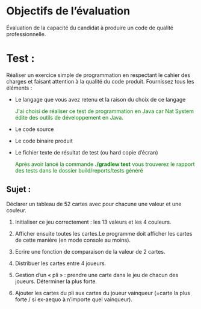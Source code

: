 # Objectifs de l’évaluation

Évaluation de la capacité du candidat à produire un code de qualité professionnelle.

# Test :

Réaliser un exercice simple de programmation en respectant le cahier des charges et faisant
attention à la qualité du code produit. Fournissez tous les éléments :

- Le langage que vous avez retenu et la raison du choix de ce langage

  <span style="color:green">J'ai choisi de réaliser ce test de programmation en Java car Nat System édite des outils de
  développement en Java.</span>

- Le code source
- Le code binaire produit
- Le fichier texte de résultat de test (ou hard copie d’écran)

  <span style="color:green">Après avoir lancé la commande **./gradlew test** vous trouverez le rapport des tests dans le
  dossier build/reports/tests généré</span>

## Sujet :

Déclarer un tableau de 52 cartes avec pour chacune une valeur et une couleur.

1. Initialiser ce jeu correctement : les 13 valeurs et les 4 couleurs.

2. Afficher ensuite toutes les cartes.Le programme doit afficher les cartes de cette manière (en mode console au moins).

3. Ecrire une fonction de comparaison de la valeur de 2 cartes.

4. Distribuer les cartes entre 4 joueurs.

5. Gestion d’un « pli » : prendre une carte dans le jeu de chacun des joueurs. Déterminer la plus forte.

6. Ajouter les cartes du pli aux cartes du joueur vainqueur (=carte la plus forte / si ex-aequo à n’importe quel
   vainqueur).